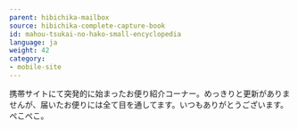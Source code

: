```yaml
---
parent: hibichika-mailbox
source: hibichika-complete-capture-book
id: mahou-tsukai-no-hako-small-encyclopedia
language: ja
weight: 42
category:
- mobile-site
---
```


携帯サイトにて突発的に始まったお便り紹介コーナー。めっきりと更新がありませんが、届いたお便りには全て目を通してます。いつもありがとうございます。ぺこぺこ。
